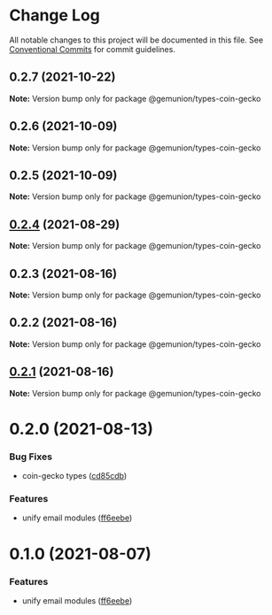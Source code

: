 # Change Log

All notable changes to this project will be documented in this file.
See [Conventional Commits](https://conventionalcommits.org) for commit guidelines.

## 0.2.7 (2021-10-22)

**Note:** Version bump only for package @gemunion/types-coin-gecko





## 0.2.6 (2021-10-09)

**Note:** Version bump only for package @gemunion/types-coin-gecko





## 0.2.5 (2021-10-09)

**Note:** Version bump only for package @gemunion/types-coin-gecko





## [0.2.4](https://github.com/gemunion/nestjs-packages/compare/@gemunion/types-coin-gecko@0.2.3...@gemunion/types-coin-gecko@0.2.4) (2021-08-29)

**Note:** Version bump only for package @gemunion/types-coin-gecko





## 0.2.3 (2021-08-16)

**Note:** Version bump only for package @gemunion/types-coin-gecko





## 0.2.2 (2021-08-16)

**Note:** Version bump only for package @gemunion/types-coin-gecko





## [0.2.1](https://github.com/gemunion/nestjs-packages/compare/@gemunion/types-coin-gecko@0.2.0...@gemunion/types-coin-gecko@0.2.1) (2021-08-16)

**Note:** Version bump only for package @gemunion/types-coin-gecko





# 0.2.0 (2021-08-13)


### Bug Fixes

* coin-gecko types ([cd85cdb](https://github.com/gemunion/nestjs-packages/commit/cd85cdb3851c48b76dbd3ac8e11f37fc59ac6eaf))


### Features

* unify email modules ([ff6eebe](https://github.com/gemunion/nestjs-packages/commit/ff6eebec500a2ab07077ac216879ec5af7c362e3))





# 0.1.0 (2021-08-07)


### Features

* unify email modules ([ff6eebe](https://github.com/gemunion/nestjs-packages/commit/ff6eebec500a2ab07077ac216879ec5af7c362e3))
